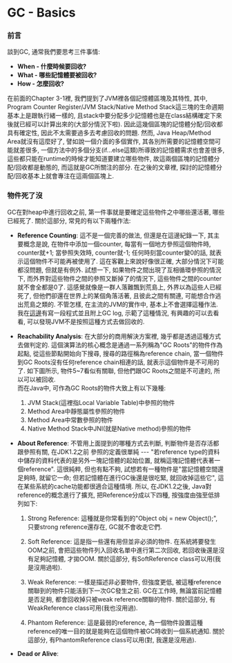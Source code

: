 # GC - Basics

### 前言

談到GC, 通常我們要思考三件事情:

* **When - 什麼時候要回收?**
* **What - 哪些記憶體要被回收?**
* **How - 怎麼回收?**

在前面的Chapter 3-1裡, 我們提到了JVM裡各個記憶體區塊及其特性, 其中, Program Counter Register/JVM Stack/Native Method Stack這三塊的生命週期基本上是跟執行緒一樣的, 且stack中要分配多少記憶體也是在class結構確定下來後就已經可以計算出來的\(大部分情況下啦\). 因此這幾個區塊的記憶體分配/回收都具有確定性, 因此不太需要過多去考慮回收的問題. 然而, Java Heap/Method Area就沒有這麼好了, 譬如說一個介面的多個實作, 其各別所需要的記憶體空間可能就差很多, 一個方法中的多個分支\(if...else這類\)所導致的記憶體需求也會差很多, 這些都只能在runtime的時候才能知道要建立哪些物件, 故這兩個區塊的記憶體分配/回收都是動態的, 而這就是GC所關注的部分. 在之後的文章裡, 探討的記憶體分配/回收基本上就會專注在這兩個區塊上.

### 物件死了沒

GC在對heap中進行回收之前, 第一件事就是要確定這些物件之中哪些還活著, 哪些已經死了. 關於這部分, 常見的有以下兩種作法:

* **Reference Counting**: 這不是一個完善的做法, 但還是在這邊紀錄一下, 其主要概念是說, 在物件中添加一個counter, 每當有一個地方參照這個物件時, counter就+1; 當參照失效時, counter就-1; 任何時刻當counter變0的話, 就表示這個物件不可能再被使用了. 這在客觀上來說好像很正確, 大部分情況下可能都沒問題, 但就是有例外. 試想一下, 如果物件之間出現了互相循環參照的情況下, 而外界對這些物件之間的參照又斷掉了的情況下, 這些物件之間的counter就不會全都是0了. 這感覺就像是一群人落難飄到荒島上, 外界以為這些人已經死了, 但他們卻還在世界上的某個角落活著, 且彼此之間有關連, 可能想合作逃出荒島之類的. 不管怎樣, 在主流的JVM的實作中, 基本上不會選擇這種作法.  
  我在[這邊](https://github.com/yotsuba1022/java-concurrency/commit/709f24f474bf3b82c3215c998b6638151a6ca8e0)有寫一段程式並且附上GC log, 示範了這種情況, 有興趣的可以去看看, 可以發現JVM不是按照這種方式去做回收的.

* **Reachability Analysis**: 在大部分的商用解決方案裡, 幾乎都是透過這種方式去做判定的. 這個演算法的核心概念是通過一系列稱為"GC Roots"的物件作為起點, 從這些節點開始向下搜尋, 搜尋的路徑稱為reference chain, 當一個物件到GC Roots沒有任何reference chain相連的話, 就表示這個物件是不可用的了. 如下圖所示, 物件5~7看似有關聯, 但他們跟GC Roots之間是不可達的, 所以可以被回收.  
  而在Java中, 可作為GC Roots的物件大致上有以下幾種:  
  
  1. JVM Stack\(這裡指Local Variable Table\)中參照的物件  
  2. Method Area中靜態屬性參照的物件  
  3. Method Area中常數參照的物件  
  4. Native Method Stack中JNI\(就是Native method\)參照的物件

* **About Reference**: 不管用上面提到的哪種方式去判斷, 判斷物件是否存活都跟參照有關, 在JDK1.2之前 參照的定義很單純 --- "若reference type的資料中儲存的資料代表的是另外一塊記憶體的起始位置, 就稱這塊記憶體代表著一個reference". 這很純粹, 但也有點不夠, 試想若有一種物件是"當記憶體空間還足夠時, 就留它一命; 但若記憶體在進行GC後還是很吃緊, 就回收掉這些它", 這在某些系統的cache功能都很適合這種情境. 所以, 在JDK1.2之後, Java對reference的概念進行了擴充, 把Reference分成以下四種, 按強度由強至低排列如下:  
  
  1. Strong Reference:  這種就是你常看到的"Object obj = new Object\(\);", 只要strong reference還存在, GC就不會收走它們.  
  
  2. Soft Reference: 這是指一些還有用但並非必須的物件. 在系統將要發生OOM之前, 會把這些物件列入回收名單中進行第二次回收, 若回收後還是沒有足夠記憶體, 才拋OOM. 關於這部分, 有SoftReference class可以用\(我是沒用過啦\).  
  
  3. Weak Reference: 一樣是描述非必要物件, 但強度更低, 被這種reference關聯到的物件只能活到下一次GC發生之前. GC在工作時, 無論當前記憶體是否足夠, 都會回收掉只被weak reference關聯的物件. 關於這部分, 有WeakReference class可用\(我也沒用過\).  
  
  4. Phantom Reference: 這是最弱的reference, 為一個物件設置這種reference的唯一目的就是能夠在這個物件被GC時收到一個系統通知. 關於這部分, 有PhantomReference class可以用\(對, 我還是沒用過\).

* **Dead or Alive**:



